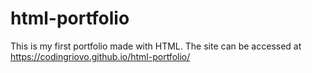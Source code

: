 # html-portfolio
This is my first portfolio made with HTML. The site can be accessed at https://codingriovo.github.io/html-portfolio/
